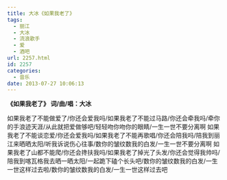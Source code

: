 ```yaml
---
title: 大冰《如果我老了》
tags:
  - 丽江
  - 大冰
  - 流浪歌手
  - 爱
  - 酒吧
url: 2257.html
id: 2257
categories:
  - 音乐
date: 2013-07-27 10:06:13
---
```


**《如果我老了》 词/曲/唱：大冰**

如果我老了不能做爱了/你还会爱我吗/如果我老了不能过马路/你还会牵我吗/牵你的手浪迹天涯/从此就把爱做够吧/轻轻吻你吻你的眼睛/一生一世不要分离啊 如果我老了不能谈恋爱/你还会爱我吗/如果我老了不能再歌唱/你还会陪我吗/陪我到丽江来晒晒太阳/听我诉说伤心往事/数你的皱纹数我的白发/一生一世不要分离啊 如果我老了山都不能爬/你还会搀扶我吗/如果我老了掉光了头发/你还会觉得我帅吗/陪我到喀瓦格我去晒一晒太阳/一起跪下磕个长头吧/数你的皱纹数我的白发/一生一世这样过去啦/数你的皱纹数我的白发/一生一世这样过去吧